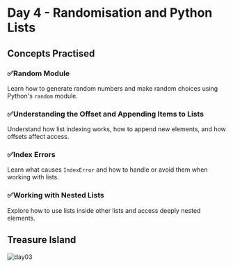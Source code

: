 # Day 4 - Randomisation and Python Lists

## Concepts Practised

### ✅Random Module
Learn how to generate random numbers and make random choices using Python's `random` module.

### ✅Understanding the Offset and Appending Items to Lists
Understand how list indexing works, how to append new elements, and how offsets affect access.

### ✅Index Errors
Learn what causes `IndexError` and how to handle or avoid them when working with lists.

### ✅Working with Nested Lists
Explore how to use lists inside other lists and access deeply nested elements.

## Treasure Island
![day03](https://user-images.githubusercontent.com/98851253/154304693-a3aa3a5a-e8f3-46b8-bcea-6f0884aad99c.gif)
